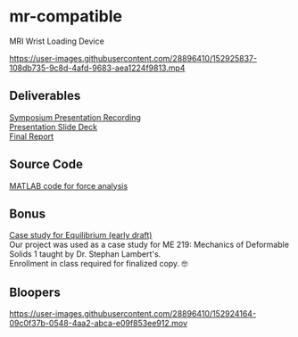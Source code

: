 # mr-compatible
MRI Wrist Loading Device


https://user-images.githubusercontent.com/28896410/152925837-108db735-9c8d-4afd-9683-aea1224f9813.mp4  

## Deliverables
[Symposium Presentation Recording](https://youtu.be/ojJ5YXjC_mw)  
[Presentation Slide Deck](presentation-slide-deck.pdf)  
[Final Report](final-report.pdf)

## Source Code
[MATLAB code for force analysis](force_analysis.m)

## Bonus
[Case study for Equilibrium (early draft)](case-study-me-219.pdf)  
Our project was used as a case study for ME 219: Mechanics of Deformable Solids 1 taught by Dr. Stephan Lambert's.   
Enrollment in class required for finalized copy. 🤓

## Bloopers

https://user-images.githubusercontent.com/28896410/152924164-09c0f37b-0548-4aa2-abca-e09f853ee912.mov

